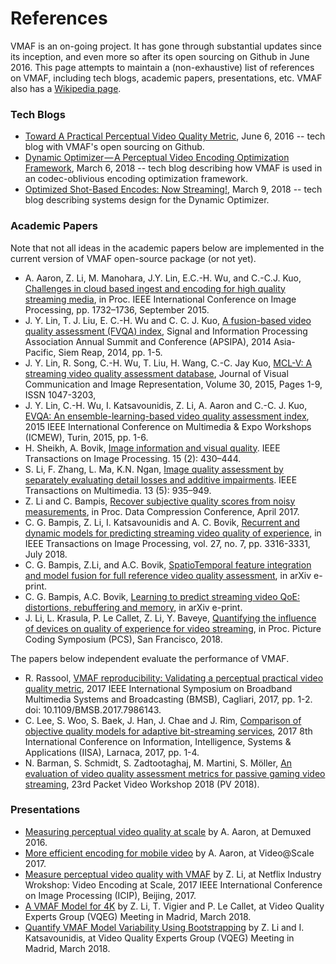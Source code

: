 References
===================

VMAF is an on-going project. It has gone through substantial updates since its inception, and even more so after its open sourcing on Github in June 2016. This page attempts to maintain a (non-exhaustive) list of references on VMAF, including tech blogs, academic papers, presentations, etc. VMAF also has a [Wikipedia page](https://en.wikipedia.org/wiki/Video_Multimethod_Assessment_Fusion).

### Tech Blogs 

  - [Toward A Practical Perceptual Video Quality Metric](https://medium.com/netflix-techblog/toward-a-practical-perceptual-video-quality-metric-653f208b9652), June 6, 2016 -- tech blog with VMAF's open sourcing on Github.
  - [Dynamic Optimizer — A Perceptual Video Encoding Optimization Framework](https://medium.com/netflix-techblog/dynamic-optimizer-a-perceptual-video-encoding-optimization-framework-e19f1e3a277f), March 6, 2018 -- tech blog describing how VMAF is used in an codec-oblivious encoding optimization framework.
  - [Optimized Shot-Based Encodes: Now Streaming!](https://medium.com/netflix-techblog/optimized-shot-based-encodes-now-streaming-4b9464204830), March 9, 2018 -- tech blog describing systems design for the Dynamic Optimizer.

### Academic Papers

Note that not all ideas in the academic papers below are implemented in the current version of VMAF open-source package (or not yet).

  - A. Aaron, Z. Li, M. Manohara, J.Y. Lin, E.C.-H. Wu, and C.-C.J. Kuo, [Challenges in cloud based ingest and encoding for high quality streaming media](https://ieeexplore.ieee.org/document/7351097/),  in Proc. IEEE International Conference on Image Processing, pp. 1732–1736, September 2015. 
  - J. Y. Lin, T. J. Liu, E. C.-H. Wu and C. C. J. Kuo, [A fusion-based video quality assessment (FVQA) index](https://ieeexplore.ieee.org/document/7041705/), Signal and Information Processing Association Annual Summit and Conference (APSIPA), 2014 Asia-Pacific, Siem Reap, 2014, pp. 1-5.
  - J. Y. Lin, R. Song, C.-H. Wu, T. Liu, H. Wang, C.-C. Jay Kuo, [MCL-V: A streaming video quality assessment database](https://www.sciencedirect.com/science/article/pii/S1047320315000425), Journal of Visual Communication and Image Representation, Volume 30, 2015, Pages 1-9, ISSN 1047-3203,
  - J. Y. Lin, C.-H. Wu, I. Katsavounidis, Z. Li, A. Aaron and C.-C. J. Kuo, [EVQA: An ensemble-learning-based video quality assessment index](https://ieeexplore.ieee.org/document/7169760/), 2015 IEEE International Conference on Multimedia & Expo Workshops (ICMEW), Turin, 2015, pp. 1-6.
  - H. Sheikh, A. Bovik, [Image information and visual quality](https://ieeexplore.ieee.org/document/1576816). IEEE Transactions on Image Processing. 15 (2): 430–444.
  - S. Li, F. Zhang, L. Ma, K.N. Ngan, [Image quality assessment by separately evaluating detail losses and additive impairments](https://ieeexplore.ieee.org/document/5765502/). IEEE Transactions on Multimedia. 13 (5): 935–949.
  - Z. Li and C. Bampis, [Recover subjective quality scores from noisy measurements](https://arxiv.org/abs/1611.01715), in Proc. Data Compression Conference, April 2017.
  - C. G. Bampis, Z. Li, I. Katsavounidis and A. C. Bovik, [Recurrent and dynamic models for predicting streaming video quality of experience](https://ieeexplore.ieee.org/document/8315481/), in IEEE Transactions on Image Processing, vol. 27, no. 7, pp. 3316-3331, July 2018.
  - C. G. Bampis, Z.Li, and A.C. Bovik, [SpatioTemporal feature integration and model fusion for full reference video quality assessment](https://arxiv.org/abs/1804.04813), in arXiv e-print.
  - C. G. Bampis, A.C. Bovik, [Learning to predict streaming video QoE: distortions, rebuffering and memory](https://arxiv.org/abs/1703.00633), in arXiv e-print.
  - J. Li, L. Krasula, P. Le Callet, Z. Li, Y. Baveye, [Quantifying the influence of devices on quality of experience for video streaming](https://www2.securecms.com/PCS2018/Papers/ViewPapers.asp?PaperNum=1144), in Proc. Picture Coding Symposium (PCS), San Francisco, 2018.

The papers below independent evaluate the performance of VMAF.

  - R. Rassool, [VMAF reproducibility: Validating a perceptual practical video quality metric](https://ieeexplore.ieee.org/document/7986143/), 2017 IEEE International Symposium on Broadband Multimedia Systems and Broadcasting (BMSB), Cagliari, 2017, pp. 1-2. doi: 10.1109/BMSB.2017.7986143.
  - C. Lee, S. Woo, S. Baek, J. Han, J. Chae and J. Rim, [Comparison of objective quality models for adaptive bit-streaming services](https://ieeexplore.ieee.org/document/8316385/), 2017 8th International Conference on Information, Intelligence, Systems & Applications (IISA), Larnaca, 2017, pp. 1-4.
  - N. Barman, S. Schmidt, S. Zadtootaghaj, M. Martini, S. Möller, [An evaluation of video quality assessment metrics for passive gaming video streaming](https://www.researchgate.net/publication/325285444_An_Evaluation_of_Video_Quality_Assessment_Metrics_for_Passive_Gaming_Video_Streaming), 23rd Packet Video Workshop 2018 (PV 2018).

### Presentations
  - [Measuring perceptual video quality at scale](https://www.twitch.tv/videos/94954102) by A. Aaron, at Demuxed 2016.
  - [More efficient encoding for mobile video](https://code.fb.com/video-engineering/video-scale-2017-recap/) by A. Aaron, at Video@Scale 2017.
  - [Measure perceptual video quality with VMAF](https://github.com/Netflix/vmaf/blob/master/resource/doc/VMAF_ICIP17.pdf) by Z. Li, at Netflix Industry Wrokshop: Video Encoding at Scale, 2017 IEEE International Conference on Image Processing (ICIP), Beijing, 2017.
  - [A VMAF Model for 4K](ftp://vqeg.its.bldrdoc.gov/Documents/VQEG_Madrid_Mar18/Meeting_Files/VQEG_SAM_2018_025_VMAF_4K.pdf) by Z. Li, T. Vigier and P. Le Callet, at Video Quality Experts Group (VQEG) Meeting in Madrid, March 2018.
  - [Quantify VMAF Model Variability Using Bootstrapping](ftp://vqeg.its.bldrdoc.gov/Documents/VQEG_Madrid_Mar18/Meeting_Files/VQEG_SAM_2018_023_VMAF_Variability.pdf) by Z. Li and I. Katsavounidis, at Video Quality Experts Group (VQEG) Meeting in Madrid, March 2018.
